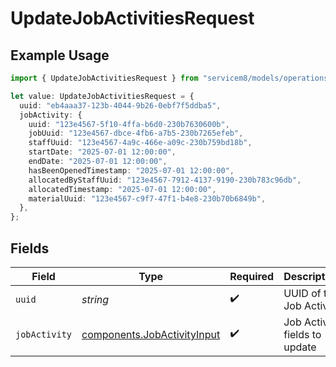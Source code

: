 # UpdateJobActivitiesRequest

## Example Usage

```typescript
import { UpdateJobActivitiesRequest } from "servicem8/models/operations";

let value: UpdateJobActivitiesRequest = {
  uuid: "eb4aaa37-123b-4044-9b26-0ebf7f5ddba5",
  jobActivity: {
    uuid: "123e4567-5f10-4ffa-b6d0-230b7630600b",
    jobUuid: "123e4567-dbce-4fb6-a7b5-230b7265efeb",
    staffUuid: "123e4567-4a9c-466e-a09c-230b759bd18b",
    startDate: "2025-07-01 12:00:00",
    endDate: "2025-07-01 12:00:00",
    hasBeenOpenedTimestamp: "2025-07-01 12:00:00",
    allocatedByStaffUuid: "123e4567-7912-4137-9190-230b783c96db",
    allocatedTimestamp: "2025-07-01 12:00:00",
    materialUuid: "123e4567-c9f7-47f1-b4e8-230b70b6849b",
  },
};
```

## Fields

| Field                                                                      | Type                                                                       | Required                                                                   | Description                                                                |
| -------------------------------------------------------------------------- | -------------------------------------------------------------------------- | -------------------------------------------------------------------------- | -------------------------------------------------------------------------- |
| `uuid`                                                                     | *string*                                                                   | :heavy_check_mark:                                                         | UUID of the Job Activity                                                   |
| `jobActivity`                                                              | [components.JobActivityInput](../../models/components/jobactivityinput.md) | :heavy_check_mark:                                                         | Job Activity fields to update                                              |